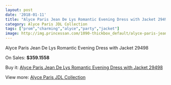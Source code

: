 ```yaml
---
layout: post
date: '2018-01-11'
title: "Alyce Paris Jean De Lys Romantic Evening Dress with Jacket 29498"
category: Alyce Paris JDL Collection
tags: ["prom","charming","alyce","party","jacket"]
image: http://img.princessan.com/1090-thickbox_default/alyce-paris-jean-de-lys-romantic-evening-dress-with-jacket-29498.jpg
---
```

Alyce Paris Jean De Lys Romantic Evening Dress with Jacket 29498

On Sales: **$359.1558**
<a href="https://www.princessan.com/en/alyce-paris-jdl-collection/514-alyce-paris-jean-de-lys-romantic-evening-dress-with-jacket-29498.html"><amp-img layout="responsive" width="600" height="600" src="//img.princessan.com/1090-thickbox_default/alyce-paris-jean-de-lys-romantic-evening-dress-with-jacket-29498.jpg" alt="Alyce Paris Jean De Lys Romantic Evening Dress with Jacket 29498 0" /></a>
<a href="https://www.princessan.com/en/alyce-paris-jdl-collection/514-alyce-paris-jean-de-lys-romantic-evening-dress-with-jacket-29498.html"><amp-img layout="responsive" width="600" height="600" src="//img.princessan.com/1091-thickbox_default/alyce-paris-jean-de-lys-romantic-evening-dress-with-jacket-29498.jpg" alt="Alyce Paris Jean De Lys Romantic Evening Dress with Jacket 29498 1" /></a>

Buy it: [Alyce Paris Jean De Lys Romantic Evening Dress with Jacket 29498](https://www.princessan.com/en/alyce-paris-jdl-collection/514-alyce-paris-jean-de-lys-romantic-evening-dress-with-jacket-29498.html "Alyce Paris Jean De Lys Romantic Evening Dress with Jacket 29498")

View more: [Alyce Paris JDL Collection](https://www.princessan.com/en/7-alyce-paris-jdl-collection "Alyce Paris JDL Collection")